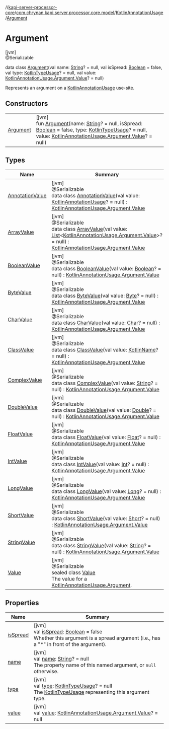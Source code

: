 //[kapi-server-processor-core](../../../../index.md)/[com.chrynan.kapi.server.processor.core.model](../../index.md)/[KotlinAnnotationUsage](../index.md)/[Argument](index.md)

# Argument

[jvm]\
@Serializable

data class [Argument](index.md)(val name: [String](https://kotlinlang.org/api/latest/jvm/stdlib/kotlin/-string/index.html)? = null, val isSpread: [Boolean](https://kotlinlang.org/api/latest/jvm/stdlib/kotlin/-boolean/index.html) = false, val type: [KotlinTypeUsage](../../-kotlin-type-usage/index.md)? = null, val value: [KotlinAnnotationUsage.Argument.Value](-value/index.md)? = null)

Represents an argument on a [KotlinAnnotationUsage](../index.md) use-site.

## Constructors

| | |
|---|---|
| [Argument](-argument.md) | [jvm]<br>fun [Argument](-argument.md)(name: [String](https://kotlinlang.org/api/latest/jvm/stdlib/kotlin/-string/index.html)? = null, isSpread: [Boolean](https://kotlinlang.org/api/latest/jvm/stdlib/kotlin/-boolean/index.html) = false, type: [KotlinTypeUsage](../../-kotlin-type-usage/index.md)? = null, value: [KotlinAnnotationUsage.Argument.Value](-value/index.md)? = null) |

## Types

| Name | Summary |
|---|---|
| [AnnotationValue](-annotation-value/index.md) | [jvm]<br>@Serializable<br>data class [AnnotationValue](-annotation-value/index.md)(val value: [KotlinAnnotationUsage](../index.md)? = null) : [KotlinAnnotationUsage.Argument.Value](-value/index.md) |
| [ArrayValue](-array-value/index.md) | [jvm]<br>@Serializable<br>data class [ArrayValue](-array-value/index.md)(val value: [List](https://kotlinlang.org/api/latest/jvm/stdlib/kotlin.collections/-list/index.html)&lt;[KotlinAnnotationUsage.Argument.Value](-value/index.md)&gt;? = null) : [KotlinAnnotationUsage.Argument.Value](-value/index.md) |
| [BooleanValue](-boolean-value/index.md) | [jvm]<br>@Serializable<br>data class [BooleanValue](-boolean-value/index.md)(val value: [Boolean](https://kotlinlang.org/api/latest/jvm/stdlib/kotlin/-boolean/index.html)? = null) : [KotlinAnnotationUsage.Argument.Value](-value/index.md) |
| [ByteValue](-byte-value/index.md) | [jvm]<br>@Serializable<br>data class [ByteValue](-byte-value/index.md)(val value: [Byte](https://kotlinlang.org/api/latest/jvm/stdlib/kotlin/-byte/index.html)? = null) : [KotlinAnnotationUsage.Argument.Value](-value/index.md) |
| [CharValue](-char-value/index.md) | [jvm]<br>@Serializable<br>data class [CharValue](-char-value/index.md)(val value: [Char](https://kotlinlang.org/api/latest/jvm/stdlib/kotlin/-char/index.html)? = null) : [KotlinAnnotationUsage.Argument.Value](-value/index.md) |
| [ClassValue](-class-value/index.md) | [jvm]<br>@Serializable<br>data class [ClassValue](-class-value/index.md)(val value: [KotlinName](../../-kotlin-name/index.md)? = null) : [KotlinAnnotationUsage.Argument.Value](-value/index.md) |
| [ComplexValue](-complex-value/index.md) | [jvm]<br>@Serializable<br>data class [ComplexValue](-complex-value/index.md)(val value: [String](https://kotlinlang.org/api/latest/jvm/stdlib/kotlin/-string/index.html)? = null) : [KotlinAnnotationUsage.Argument.Value](-value/index.md) |
| [DoubleValue](-double-value/index.md) | [jvm]<br>@Serializable<br>data class [DoubleValue](-double-value/index.md)(val value: [Double](https://kotlinlang.org/api/latest/jvm/stdlib/kotlin/-double/index.html)? = null) : [KotlinAnnotationUsage.Argument.Value](-value/index.md) |
| [FloatValue](-float-value/index.md) | [jvm]<br>@Serializable<br>data class [FloatValue](-float-value/index.md)(val value: [Float](https://kotlinlang.org/api/latest/jvm/stdlib/kotlin/-float/index.html)? = null) : [KotlinAnnotationUsage.Argument.Value](-value/index.md) |
| [IntValue](-int-value/index.md) | [jvm]<br>@Serializable<br>data class [IntValue](-int-value/index.md)(val value: [Int](https://kotlinlang.org/api/latest/jvm/stdlib/kotlin/-int/index.html)? = null) : [KotlinAnnotationUsage.Argument.Value](-value/index.md) |
| [LongValue](-long-value/index.md) | [jvm]<br>@Serializable<br>data class [LongValue](-long-value/index.md)(val value: [Long](https://kotlinlang.org/api/latest/jvm/stdlib/kotlin/-long/index.html)? = null) : [KotlinAnnotationUsage.Argument.Value](-value/index.md) |
| [ShortValue](-short-value/index.md) | [jvm]<br>@Serializable<br>data class [ShortValue](-short-value/index.md)(val value: [Short](https://kotlinlang.org/api/latest/jvm/stdlib/kotlin/-short/index.html)? = null) : [KotlinAnnotationUsage.Argument.Value](-value/index.md) |
| [StringValue](-string-value/index.md) | [jvm]<br>@Serializable<br>data class [StringValue](-string-value/index.md)(val value: [String](https://kotlinlang.org/api/latest/jvm/stdlib/kotlin/-string/index.html)? = null) : [KotlinAnnotationUsage.Argument.Value](-value/index.md) |
| [Value](-value/index.md) | [jvm]<br>@Serializable<br>sealed class [Value](-value/index.md)<br>The value for a [KotlinAnnotationUsage.Argument](index.md). |

## Properties

| Name | Summary |
|---|---|
| [isSpread](is-spread.md) | [jvm]<br>val [isSpread](is-spread.md): [Boolean](https://kotlinlang.org/api/latest/jvm/stdlib/kotlin/-boolean/index.html) = false<br>Whether this argument is a spread argument (i.e., has a &quot;*&quot; in front of the argument). |
| [name](name.md) | [jvm]<br>val [name](name.md): [String](https://kotlinlang.org/api/latest/jvm/stdlib/kotlin/-string/index.html)? = null<br>The property name of this named argument, or `null` otherwise. |
| [type](type.md) | [jvm]<br>val [type](type.md): [KotlinTypeUsage](../../-kotlin-type-usage/index.md)? = null<br>The [KotlinTypeUsage](../../-kotlin-type-usage/index.md) representing this argument type. |
| [value](value.md) | [jvm]<br>val [value](value.md): [KotlinAnnotationUsage.Argument.Value](-value/index.md)? = null |
